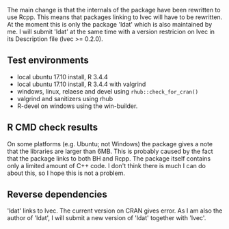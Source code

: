 

The main change is that the internals of the package have been rewritten to use
Rcpp. This means that packages linking to lvec will have to be rewritten. At the
moment this is only the package 'ldat' which is also maintained by me. I will
submit 'ldat' at the same time with a version restricion on lvec in its
Description file (lvec >= 0.2.0). 


## Test environments
* local ubuntu 17.10 install, R 3.4.4
* local ubuntu 17.10 install, R 3.4.4 with valgrind
* windows, linux, relaese and devel using `rhub::check_for_cran()`
* valgrind and sanitizers using rhub
* R-devel on windows using the win-builder. 

## R CMD check results

On some platforms (e.g. Ubuntu; not Windows) the package gives a note that the
libraries are larger than 6MB. This is probably caused by the fact that the
package links to both BH and Rcpp. The package itself contains only a limited
amount of C++ code. I don't think there is much I can do about this, so I hope
this is not a problem. 

## Reverse dependencies

'ldat' links to lvec. The current version on CRAN gives error. As I am also the
author of 'ldat', I will submit a new version of 'ldat' together with 'lvec'. 


